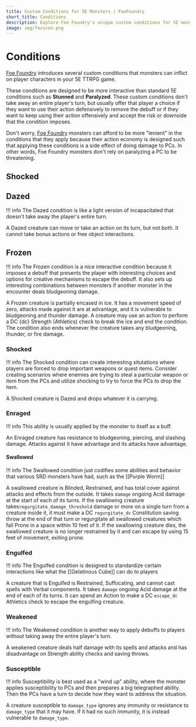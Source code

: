 ```yaml
---
title: Custom Conditions for 5E Monsters | FoeFoundry
short_title: Conditions
description: Explore Foe Foundry's unique custom conditions for 5E monsters. Interactive status effects like Frozen, Bleeding, and Swallowed that add tactical depth without removing player agency.
image: img/favicon.png
---
```


# Conditions

<a alt="Foe Foundry Skull" href="https://foefoundry.com" class="branding">Foe Foundry</a> introduces several custom conditions that monsters can inflict on player characters in your 5E TTRPG game.

These conditions are designed to be more interactive than standard 5E conditions such as **Stunned** and **Paralyzed**. These custom conditions don't take away an entire player's turn, but usually offer that player a choice if they want to use their action defensively to remove the debuff or if they want to keep using their action offensively and accept the risk or downside that the condition imposes.  

Don't worry, <a alt="Foe Foundry Skull" href="https://foefoundry.com" class="branding">Foe Foundry</a> monsters can afford to be more "lenient" in the conditions that they apply because their action economy is designed such that applying these conditions is a side effect of doing damage to PCs. In other words, Foe Foundry monsters don't rely on paralyzing a PC to be threatening.  

## Shocked

## Dazed

!!! info
    The Dazed condition is like a light version of incapacitated that doesn't take away the player's entire turn.

A <span class='condition condition-dazed'>Dazed</span> creature can move or take an action on its turn, but not both. It cannot take bonus actions or free object interactions.

## Frozen

!!! info
    The Frozen condition is a nice interactive condition because it imposes a debuff that presents the player with interesting choices and options for creative mechanisms to escape the debuff. It also sets up interesting combinations between monsters if another monster in the encounter deals bludgeoning damage.

A <span class='condition condition-frozen'>Frozen</span> creature is partially encased in ice. It has a movement speed of zero, attacks made against it are at advantage, and it is vulnerable to bludgeoning and thunder damage. A creature may use an action to perform a DC {dc} Strength (Athletics) check to break the ice and end the condition. The condition also ends whenever the creature takes any bludgeoning, thunder, or fire damage.

### Shocked

!!! info
    The Shocked condition can create interesting situtations where players are forced to drop important weapons or quest items. Consider creating scenarios where enemies are trying to steal a particular weapon or item from the PCs and utilize shocking to try to force the PCs to drop the item.

A <span class='condition condition-shocked'>Shocked</span> creature is <span class='condition condition-dazed'>Dazed</span> and drops whatever it is carrying.

### Enraged

!!! info
    This ability is usually applied by the monster to itself as a buff.

An <span class='condition condition-enraged'>Enraged</span> creature has resistance to bludgeoning, piercing, and slashing damage. Attacks against it have advantage and its attacks have advantage.

#### Swallowed

!!! info
    The Swallowed condition just codifies some abilities and behavior that various SRD monsters have had, such as the [[Purple Worm]]

A swallowed creature is <span class='condition condition-blinded'>Blinded</span>, <span class='condition condition-restrained'>Restrained</span>, and has total cover against attacks and effects from the outside. It takes `damage` ongoing Acid damage at the start of each of its turns. If the swallowing creature takes`regurgitate_damage_threshold` damage or more on a single turn from a creature inside it, it must make a DC `regurgitate_dc` Constitution saving throw at the end of that turn or regurgitate all swallowed creatures which fall <span class='condition condition-prone'>Prone</span> in a space within 10 feet of it. If the swallowing creature dies, the swallowed creature is no longer restrained by it and can escape by using 15 feet of movement, exiting prone.

### Engulfed

!!! info
    The Engulfed condition is designed to standardize certain interactions like what the [[Gelatinous Cube]] can do to players

A creature that is <span class='condition condition-engulfed'>Engulfed</span> is <span class='condition condition-restrained'>Restrained</span>, <span class='condition condition-suffocating'>Suffocating</span>, and cannot cast spells with Verbal components. It takes `damage` ongoing Acid damage at the end of each of its turns. It can spend an Action to make a DC `escape_dc` Athletics check to escape the engulfing creature.

### Weakened

!!! info
    The Weakened condition is another way to apply debuffs to players without taking away the entire player's turn.

A weakened creature deals half damage with its spells and attacks and has disadvantage on Strength ability checks and saving throws.

### Susceptible

!!! info
    Susceptibility is best used as a "wind up" ability, where the monster applies susceptibility to PCs and then prepares a big telegraphed ability. Then the PCs have a turn to decide how they want to address the situation.

A creature susceptible to `damage_type` ignores any immunity or resistance to `damage_type` that it may have. If it had no such immunity, it is instead vulnerable to `damage_type`.